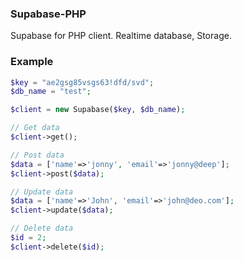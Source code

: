 ### Supabase-PHP
Supabase for PHP client. Realtime database, Storage.

### Example
```php
$key = "ae2gsg85vsgs63!dfd/svd";
$db_name = "test";

$client = new Supabase($key, $db_name);

// Get data
$client->get();

// Post data
$data = ['name'=>'jonny', 'email'=>'jonny@deep'];
$client->post($data);

// Update data
$data = ['name'=>'John', 'email'=>'john@deo.com'];
$client->update($data);

// Delete data
$id = 2;
$client->delete($id);
```
